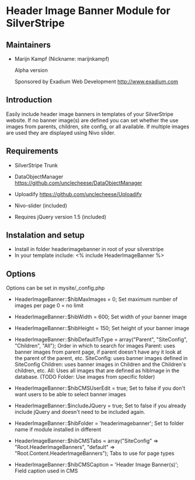 # Header Image Banner Module for SilverStripe

## Maintainers

 * Marijn Kampf (Nickname: marijnkampf)
	<marijn at exadium dot com>

	Alpha version

	Sponsored by Exadium Web Development http://www.exadium.com

## Introduction

Easily include header image banners in templates of your SilverStripe website. If no banner image(s) are defined you can set whether the use images from parents, children, site config, or all available. If multiple images are used they are displayed using Nivo slider.

## Requirements

* SilverStripe Trunk
* DataObjectManager https://github.com/unclecheese/DataObjectManager
* Uploadify https://github.com/unclecheese/Uploadify

* Nivo-slider (included) 
* Requires jQuery version 1.5 (included)

## Instalation and setup

* Install in folder headerimagebanner in root of your silverstripe
* In your template include: <% include HeaderImageBanner %>
 
## Options 
Options can be set in mysite/_config.php
 
* HeaderImageBanner::$hibMaxImages = 0;
	Set maximum number of images per page 0 = no limit

* HeaderImageBanner::$hibWidth = 600;
	Set width of your banner image
* HeaderImageBanner::$hibHeight = 150;
	Set height of your banner image

* HeaderImageBanner::$hibDefaultToType = array("Parent", "SiteConfig", "Children", "All");
	Order in which to search for images
	Parent: uses banner images from parent page, if parent doesn't have any it look at the parent of the parent, etc.
	SiteConfig: uses banner images defined in SiteConfig
	Children: uses banner images in Children and the Children's children, etc.
	All: Uses all images that are defined as hibImage in the database.
	(TODO Folder: Use images from specific folder)

* HeaderImageBanner::$hibCMSUserEdit = true;
	Set to false if you don't want users to be able to select banner images

* HeaderImageBanner::$includeJQuery = true;
	Set to false if you already include jQuery and doesn't need to be included again.
* HeaderImageBanner::$hibFolder = 'headerimagebanner';
	Set to folder name if module installed in different

* HeaderImageBanner::$hibCMSTabs = array("SiteConfig" => "Root.HeaderImageBanners", "default" => "Root.Content.HeaderImageBanners");
	Tabs to use for page types
* HeaderImageBanner::$hibCMSCaption = 'Header Image Banner(s)';
	Field caption used in CMS
